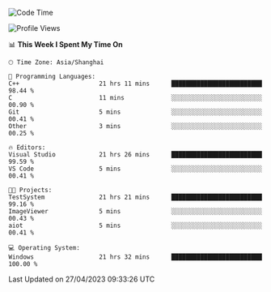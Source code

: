 <!--START_SECTION:waka-->
![Code Time](http://img.shields.io/badge/Code%20Time-896%20hrs%2054%20mins-blue)

![Profile Views](http://img.shields.io/badge/Profile%20Views-3-blue)

📊 **This Week I Spent My Time On** 

```text
🕑︎ Time Zone: Asia/Shanghai

💬 Programming Languages: 
C++                      21 hrs 11 mins      █████████████████████████   98.44 % 
C                        11 mins             ░░░░░░░░░░░░░░░░░░░░░░░░░   00.90 % 
Git                      5 mins              ░░░░░░░░░░░░░░░░░░░░░░░░░   00.41 % 
Other                    3 mins              ░░░░░░░░░░░░░░░░░░░░░░░░░   00.25 % 

🔥 Editors: 
Visual Studio            21 hrs 26 mins      █████████████████████████   99.59 % 
VS Code                  5 mins              ░░░░░░░░░░░░░░░░░░░░░░░░░   00.41 % 

🐱‍💻 Projects: 
TestSystem               21 hrs 21 mins      █████████████████████████   99.16 % 
ImageViewer              5 mins              ░░░░░░░░░░░░░░░░░░░░░░░░░   00.43 % 
aiot                     5 mins              ░░░░░░░░░░░░░░░░░░░░░░░░░   00.41 % 

💻 Operating System: 
Windows                  21 hrs 32 mins      █████████████████████████   100.00 % 
```


 Last Updated on 27/04/2023 09:33:26 UTC
<!--END_SECTION:waka-->